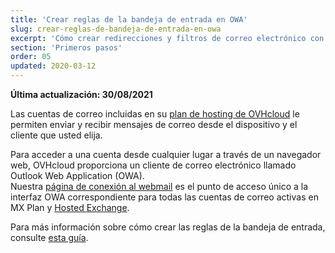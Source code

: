 ```yaml
---
title: 'Crear reglas de la bandeja de entrada en OWA'
slug: crear-reglas-de-bandeja-de-entrada-en-owa
excerpt: 'Cómo crear redirecciones y filtros de correo electrónico con OWA'
section: 'Primeros pasos'
order: 05
updated: 2020-03-12
---
```


**Última actualización: 30/08/2021**

Las cuentas de correo incluidas en su [plan de hosting de OVHcloud](https://www.ovhcloud.com/es/web-hosting/) le permiten enviar y recibir mensajes de correo desde el dispositivo y el cliente que usted elija.

Para acceder a una cuenta desde cualquier lugar a través de un navegador web, OVHcloud proporciona un cliente de correo electrónico llamado Outlook Web Application (OWA).
<br>Nuestra [página de conexión al webmail](https://www.ovh.com/world/es/mail/) es el punto de acceso único a la interfaz OWA correspondiente para todas las cuentas de correo activas en MX Plan y [Hosted Exchange](https://www.ovhcloud.com/es/emails/hosted-exchange/).

Para más información sobre cómo crear las reglas de la bandeja de entrada, consulte [esta guía](https://docs.ovh.com/us/es/microsoft-collaborative-solutions/crear-reglas-de-bandeja-de-entrada-en-owa/).
